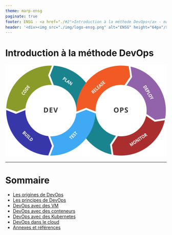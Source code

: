 ```yaml
---
theme: marp-ensg
paginate: true
footer: ENSG - <a href="./#2">Introduction à la méthode DevOps</a> - mars 2025
header: '<div><img src="./img/logo-ensg.png" alt="ENSG" height="64px"/></div>'
---
```


# Introduction à la méthode DevOps

<div class="illustration">

![h:300px](img/Devops-toolchain.svg)

</div>

---

# Sommaire

- [Les origines de DevOps](origines.html)
- [Les principes de DevOps](principes.html)
- [DevOps avec des VM](vm.html)
- [DevOps avec des conteneurs](conteneurs.html)
- [DevOps avec des Kubernetes](kubernetes.html)
- [DevOps dans le cloud](cloud.html)
- [Annexes et références](annexe/)

